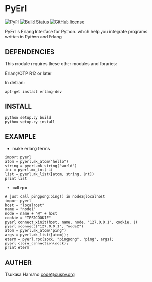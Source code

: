 PyErl
=====

[![PyPI](https://img.shields.io/pypi/v/PyErl.svg)](https://pypi.python.org/pypi/PyErl/)
[![Build Status](https://travis-ci.org/hamano/python-erlang-interface.svg?branch=master)](https://travis-ci.org/hamano/python-erlang-interface)
[![GitHub license](https://img.shields.io/github/license/hamano/python-erlang-interface.svg)]()

PyErl is Erlang Interface for Python. which help you integrate
programs written in Python and Erlang.

DEPENDENCIES
------------

This module requires these other modules and libraries:

Erlang/OTP R12 or later

In debian:
~~~
apt-get install erlang-dev
~~~

INSTALL
-------

~~~
python setup.py build
python setup.py install
~~~

EXAMPLE
-------

* make erlang terms

~~~
import pyerl
atom = pyerl.mk_atom("hello")
string = pyerl.mk_string("world")
int = pyerl.mk_int(-1)
list = pyerl.mk_list([atom, string, int])
print list
~~~

* call rpc

~~~
# just call pingpong:ping() in node2@localhost
import pyerl
host = "localhost"
name = "node1"
node = name + "@" + host
cookie = "TESTCOOKIE"
pyerl.connect_xinit(host, name, node, "127.0.0.1", cookie, 1)
pyerl.xconnect("127.0.0.1", "node2")
atom = pyerl.mk_atom("ping")
args = pyerl.mk_list([atom]);
eterm = pyerl.rpc(sock, "pingpong", "ping", args);
pyerl.close_connection(sock);
print eterm
~~~

AUTHER
------
Tsukasa Hamano <code@cuspy.org>
